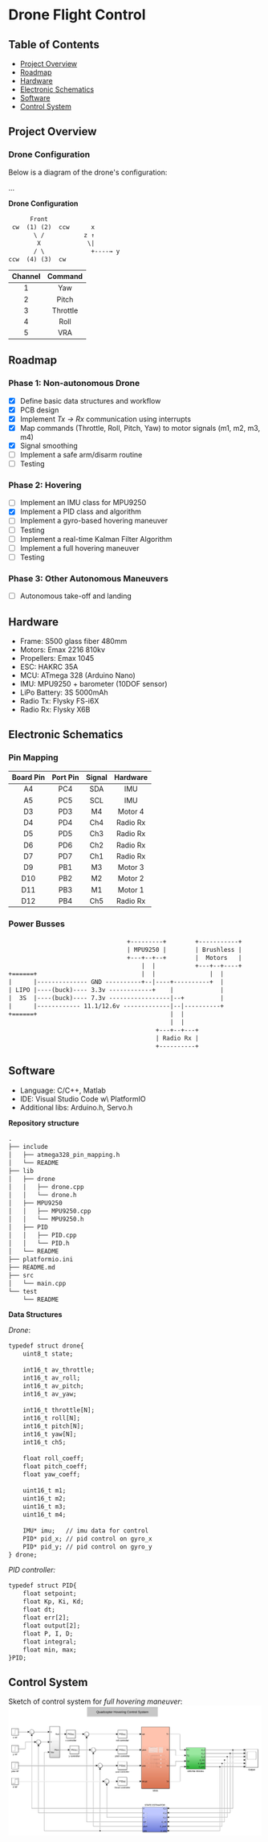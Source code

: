 # Drone Flight Control

## Table of Contents
- [Project Overview](#project-overview)
- [Roadmap](#roadmap)
- [Hardware](#hardware)
- [Electronic Schematics](#electronic-schematics)
- [Software](#software)
- [Control System](#control-system)

## Project Overview

### Drone Configuration
Below is a diagram of the drone's configuration:

... 

**Drone Configuration**
```
      Front
 cw  (1) (2)  ccw      x
       \ /           z ↑
        X             \|
       / \             +----→ y
ccw  (4) (3)  cw
```

| Channel | Command  |
|:-------:|:--------:|
|    1    |   Yaw    |
|    2    |   Pitch  |
|    3    | Throttle |
|    4    |   Roll   |
|    5    |   VRA    |

## Roadmap

### Phase 1: Non-autonomous Drone
- [x] Define basic data structures and workflow
- [x] PCB design
- [x] Implement *Tx → Rx* communication using interrupts
- [x] Map commands (Throttle, Roll, Pitch, Yaw) to motor signals (m1, m2, m3, m4)
- [x] Signal smoothing
- [ ] Implement a safe arm/disarm routine
- [ ] Testing

### Phase 2: Hovering
- [ ] Implement an IMU class for MPU9250
- [x] Implement a PID class and algorithm
- [ ] Implement a gyro-based hovering maneuver
- [ ] Testing
- [ ] Implement a real-time Kalman Filter Algorithm
- [ ] Implement a full hovering maneuver
- [ ] Testing

### Phase 3: Other Autonomous Maneuvers
- [ ] Autonomous take-off and landing

## Hardware
- Frame: S500 glass fiber 480mm
- Motors: Emax 2216 810kv
- Propellers: Emax 1045
- ESC: HAKRC 35A
- MCU: ATmega 328 (Arduino Nano)
- IMU: MPU9250 + barometer (10DOF sensor)
- LiPo Battery: 3S 5000mAh
- Radio Tx: Flysky FS-i6X
- Radio Rx: Flysky X6B

## Electronic Schematics

### Pin Mapping

| Board Pin | Port Pin | Signal | Hardware |
|:---------:|:--------:|:-------:|:--------:|
| A4        | PC4      | SDA     | IMU      |
| A5        | PC5      | SCL     | IMU      |
| D3        | PD3      | M4      | Motor 4  |
| D4        | PD4      | Ch4     | Radio Rx |
| D5        | PD5      | Ch3     | Radio Rx |
| D6        | PD6      | Ch2     | Radio Rx |
| D7        | PD7      | Ch1     | Radio Rx |
| D9        | PB1      | M3      | Motor 3  |
| D10       | PB2      | M2      | Motor 2  |
| D11       | PB3      | M1      | Motor 1  |
| D12       | PB4      | Ch5     | Radio Rx |

### Power Busses


```
                                 +---------+        +-----------+
                                 | MPU9250 |        | Brushless |
                                 +---+--+--+        |  Motors   |
                                     |  |           +---+--+----+
+======+                             |  |               |  |
|      |-------------- GND ----------+--|----+----------+  |
| LIPO |----(buck)---- 3.3v ------------+    |             |
|  3S  |----(buck)---- 7.3v -----------------|--+          |
|      |------------ 11.1/12.6v -------------|--|----------+
+======+                                     |  |  
                                             |  |   
                                         +---+--+---+ 
                                         | Radio Rx | 
                                         +----------+     
```


## Software
- Language: C/C++, Matlab
- IDE: Visual Studio Code w\ PlatformIO
- Additional libs: Arduino.h, Servo.h


**Repository structure**
```
.
├── include
│   ├── atmega328_pin_mapping.h
│   └── README
├── lib
│   ├── drone
│   │   ├── drone.cpp
│   │   └── drone.h
│   ├── MPU9250
│   │   ├── MPU9250.cpp
│   │   └── MPU9250.h
│   ├── PID
│   │   ├── PID.cpp
│   │   └── PID.h
│   └── README
├── platformio.ini
├── README.md
├── src
│   └── main.cpp
└── test
    └── README
```

**Data Structures**

*Drone*:
```
typedef struct drone{
    uint8_t state;

    int16_t av_throttle;
    int16_t av_roll;
    int16_t av_pitch;
    int16_t av_yaw;

    int16_t throttle[N];
    int16_t roll[N];
    int16_t pitch[N];
    int16_t yaw[N];
    int16_t ch5;

    float roll_coeff;
    float pitch_coeff;
    float yaw_coeff;

    uint16_t m1;
    uint16_t m2;
    uint16_t m3;
    uint16_t m4;

    IMU* imu;   // imu data for control
    PID* pid_x; // pid control on gyro_x
    PID* pid_y; // pid control on gyro_y
} drone;

```

*PID controller:*
```
typedef struct PID{
    float setpoint;
    float Kp, Ki, Kd;
    float dt;
    float err[2];
    float output[2];
    float P, I, D;
    float integral;
    float min, max;
}PID;

```

## Control System
Sketch of control system for *full hovering maneuver*:
<img src="img/quadcopter_hovering_control_system.png"  align="center">
